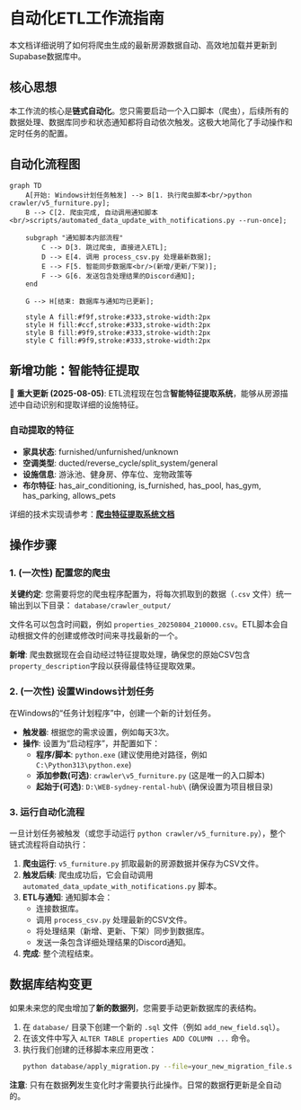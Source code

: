 # 自动化ETL工作流指南

本文档详细说明了如何将爬虫生成的最新房源数据自动、高效地加载并更新到Supabase数据库中。

## 核心思想

本工作流的核心是**链式自动化**。您只需要启动一个入口脚本（爬虫），后续所有的数据处理、数据库同步和状态通知都将自动依次触发。这极大地简化了手动操作和定时任务的配置。

## 自动化流程图

```mermaid
graph TD
    A[开始: Windows计划任务触发] --> B[1. 执行爬虫脚本<br/>python crawler/v5_furniture.py];
    B --> C[2. 爬虫完成, 自动调用通知脚本<br/>scripts/automated_data_update_with_notifications.py --run-once];
    
    subgraph "通知脚本内部流程"
        C --> D[3. 跳过爬虫, 直接进入ETL];
        D --> E[4. 调用 process_csv.py 处理最新数据];
        E --> F[5. 智能同步数据库<br/>(新增/更新/下架)];
        F --> G[6. 发送包含处理结果的Discord通知];
    end

    G --> H[结束: 数据库与通知均已更新];

    style A fill:#f9f,stroke:#333,stroke-width:2px
    style H fill:#ccf,stroke:#333,stroke-width:2px
    style B fill:#9f9,stroke:#333,stroke-width:2px
    style C fill:#9f9,stroke:#333,stroke-width:2px
```

## 新增功能：智能特征提取

🎉 **重大更新 (2025-08-05)**: ETL流程现在包含**智能特征提取系统**，能够从房源描述中自动识别和提取详细的设施特征。

### 自动提取的特征
- **家具状态**: furnished/unfurnished/unknown
- **空调类型**: ducted/reverse_cycle/split_system/general  
- **设施信息**: 游泳池、健身房、停车位、宠物政策等
- **布尔特征**: has_air_conditioning, is_furnished, has_pool, has_gym, has_parking, allows_pets

详细的技术实现请参考：**[爬虫特征提取系统文档](../crawler/crawler_feature_extraction.md)**

## 操作步骤

### 1. (一次性) 配置您的爬虫

**关键约定**: 您需要将您的爬虫程序配置为，将每次抓取到的数据（`.csv` 文件）统一输出到以下目录：
`database/crawler_output/`

文件名可以包含时间戳，例如 `properties_20250804_210000.csv`。ETL脚本会自动根据文件的创建或修改时间来寻找最新的一个。

**新增**: 爬虫数据现在会自动经过特征提取处理，确保您的原始CSV包含`property_description`字段以获得最佳特征提取效果。

### 2. (一次性) 设置Windows计划任务

在Windows的“任务计划程序”中，创建一个新的计划任务。
- **触发器**: 根据您的需求设置，例如每天3次。
- **操作**: 设置为“启动程序”，并配置如下：
  - **程序/脚本**: `python.exe` (建议使用绝对路径，例如 `C:\Python313\python.exe`)
  - **添加参数(可选)**: `crawler\v5_furniture.py` (这是唯一的入口脚本)
  - **起始于(可选)**: `D:\WEB-sydney-rental-hub\` (确保设置为项目根目录)

### 3. 运行自动化流程

一旦计划任务被触发（或您手动运行 `python crawler/v5_furniture.py`），整个链式流程将自动执行：
1.  **爬虫运行**: `v5_furniture.py` 抓取最新的房源数据并保存为CSV文件。
2.  **触发后续**: 爬虫成功后，它会自动调用 `automated_data_update_with_notifications.py` 脚本。
3.  **ETL与通知**: 通知脚本会：
    - 连接数据库。
    - 调用 `process_csv.py` 处理最新的CSV文件。
    - 将处理结果（新增、更新、下架）同步到数据库。
    - 发送一条包含详细处理结果的Discord通知。
4.  **完成**: 整个流程结束。

## 数据库结构变更

如果未来您的爬虫增加了**新的数据列**，您需要手动更新数据库的表结构。
1.  在 `database/` 目录下创建一个新的 `.sql` 文件（例如 `add_new_field.sql`）。
2.  在该文件中写入 `ALTER TABLE properties ADD COLUMN ...` 命令。
3.  执行我们创建的迁移脚本来应用更改：
    ```bash
    python database/apply_migration.py --file=your_new_migration_file.sql
    ```
**注意**: 只有在数据**列**发生变化时才需要执行此操作。日常的数据**行**更新是全自动的。
